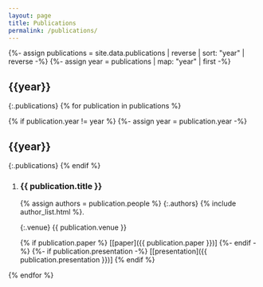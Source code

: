 ```yaml
---
layout: page
title: Publications
permalink: /publications/
---
```


{%- assign publications = site.data.publications | reverse | sort: "year" | reverse -%}
{%- assign year = publications | map: "year" | first -%}

## {{year}}

{:.publications}
{% for publication in publications %}

{% if publication.year != year %}
{%- assign year = publication.year -%}
## {{year}}

{:.publications}
{% endif %}

  1. ### {{ publication.title }}

     {% assign authors = publication.people %}
     {:.authors}
     {% include author_list.html %}.  

     {:.venue}
     {{ publication.venue }}  

     {% if publication.paper %}
     \[[paper]({{ publication.paper }})\]
     {%- endif -%}
     {%- if publication.presentation -%}
     \[[presentation]({{ publication.presentation }})\]
     {% endif %}

{% endfor %}
